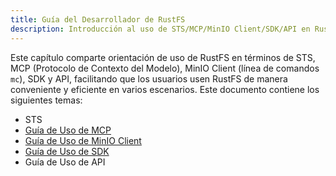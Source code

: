 ```yaml
---
title: Guía del Desarrollador de RustFS
description: Introducción al uso de STS/MCP/MinIO Client/SDK/API en RustFS, ayudando a los desarrolladores a usar RustFS de manera más eficiente.
---
```


Este capítulo comparte orientación de uso de RustFS en términos de STS, MCP (Protocolo de Contexto del Modelo), MinIO Client (línea de comandos `mc`), SDK y API, facilitando que los usuarios usen RustFS de manera conveniente y eficiente en varios escenarios. Este documento contiene los siguientes temas:

- STS
- [Guía de Uso de MCP](./mcp.md)
- [Guía de Uso de MinIO Client](./mc.md)
- [Guía de Uso de SDK](./sdk/index.md)
- Guía de Uso de API